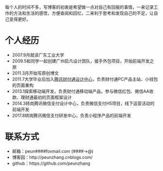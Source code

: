 <p>每个人的时间不多，写博客的初衷是希望做一点对自己有回报的事情，一来记录工作的方法和生活的感悟，方便查阅和回忆，二来利于思考和发现自己的不足，让自己变得更好。</p>
<h1>个人经历</h1>
<ul>
<li>2007.9月就读广东工业大学</li>
<li>2009.5和同学一起创建广州启凡设计团队，接手外包项目，开始前端开发之旅</li>
<li>2011.3月开始写原创博文</li>
<li>2011.7大学毕业后加入<a href="http://tid.tenpay.com/" target="_blank">腾讯财付通设计中心</a>，负责财付通PC产品主站、小钱包的页面重构</li>
<li>2013.1探索移动端开发，负责财付通移动端产品，参与微信红包、微信AA收款、理财通最初的页面框架设计</li>
<li>2014.3转岗腾讯微信支付设计中心，负责微信支付H5项目，线下运营活动的前端开发</li>
<li>2017.8转岗腾讯微信支付研发中心，负责小程序产品的前端开发</li>
</ul>
<h1>联系方式</h1>
<ul>
<li>邮箱：peun####foxmail.com (####→@)</li>
<li>博客园：http://peunzhang.cnblogs.com/</li>
<li>github：https://github.com/peunzhang</li>
</ul>
